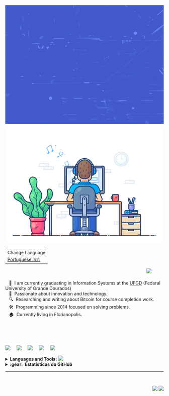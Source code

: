 <div align="center">
   <img src="https://github.com/leokazuyukinagatani/leokazuyukinagatani/blob/main/images/hello-coders.gif" href="https://github.com/leokazuyukinagatani" alt="Hello Coders" width="550"/>
   <br> 
   <img src="https://github.com/leokazuyukinagatani/leokazuyukinagatani/blob/main/images/dev-working_rounded.gif" href="https://github.com/leokazuyukinagatani" alt="Coding" width="550"/>
   <br> 
</div>

<table align="right">
   <tr><td>Change Language</td></tr>
   <tr><td><a href="README_pt.md">Portuguese 🇧🇷 </a></td></tr>
</table>

#
<img src="https://media.giphy.com/media/VgCDAzcKvsR6OM0uWg/giphy.gif" width="55" align="right">
<img src="https://github.com/leokazuyukinagatani/leokazuyukinagatani/blob/main/images/about-me.gif" width="150">

&nbsp;&nbsp;&nbsp;🚀 &nbsp;I am currently graduating in Information Systems at the [UFGD](https://portal.ufgd.edu.br/cursos/sistemas_informacao/index) (Federal University of Grande Dourados) \
&nbsp;&nbsp;&nbsp;🌱 &nbsp;Passionate about innovation and technology.\
&nbsp;&nbsp;&nbsp;🔍 &nbsp;Researching and writing about Bitcoin for course completion work.\
&nbsp;&nbsp;&nbsp;🛠 &nbsp;Programming since 2014 focused on solving problems.\
&nbsp;&nbsp;&nbsp;🏠 &nbsp;Currently living in Florianopolis.

#
<img src="https://github.com/leokazuyukinagatani/leokazuyukinagatani/blob/main/images/connect-with-me.gif" width="275">


<p align="left">
    <a href="mailto:leokazuyukinagatani@gmail.com?subject=Olá%20Kazuyuki%20Nagatani"><img src="https://img.shields.io/badge/gmail-%23D14836.svg?&style=for-the-badge&logo=gmail&logoColor=white" /></a>&nbsp;&nbsp;&nbsp;&nbsp;
    <a href="https://www.facebook.com/leokazuyuki.nagatani"><img src="https://img.shields.io/badge/facebook-%233B5998.svg?&style=for-the-badge&logo=facebook&logoColor=white" /></a>&nbsp;&nbsp;&nbsp;&nbsp;
    <a href="https://www.linkedin.com/in/leo-kazuyuki-nagatani-637780165"><img src="https://img.shields.io/badge/linkedin-%230077B5.svg?&style=for-the-badge&logo=linkedin&logoColor=white" /></a>&nbsp;&nbsp;&nbsp;&nbsp;
    <a href="https://www.freecodecamp.org/leokazuyukinagatani"><img src="https://img.shields.io/badge/free%20code%20camp-27273D?style=for-the-badge&logo=freecodecamp&logoColor=white" /></a>&nbsp;&nbsp;&nbsp;&nbsp;
    <a href="https://app.rocketseat.com.br/me/leo-kazuyuki-nagatani-1567323289"><img src="https://img.shields.io/badge/rocketseat-8257e5?style=for-the-badge&logoColor=white" /></a>
</p>

<details>
  <summary><b>Languages and Tools: <img src="https://media.giphy.com/media/WUlplcMpOCEmTGBtBW/giphy.gif" width="30"></b></summary>
  <br/>
<p align="left">
  <a href="https://developer.mozilla.org/pt-BR/docs/Web/HTML" target="_blank"> <img src="https://www.vectorlogo.zone/logos/w3_html5/w3_html5-icon.svg" alt="html" height="50"/> </a>
  <a href="https://developer.mozilla.org/pt-BR/docs/Web/CSS" target="_blank"> <img src="https://www.vectorlogo.zone/logos/w3_css/w3_css-icon.svg" alt="css" height="50"/> </a>
  <a href="https://developer.mozilla.org/pt-BR/docs/Web/javascript" target="_blank"> <img src="https://www.vectorlogo.zone/logos/javascript/javascript-icon.svg" alt="javascript" height="50"/> </a>


  <a href="https://developer.mozilla.org/pt-BR/docs/Web/javascript" target="_blank"> <img src="https://www.vectorlogo.zone/logos/mysql/mysql-icon.svg" alt="javascript" height="50"/> </a>
  <a href="https://developer.mozilla.org/pt-BR/docs/Web/javascript" target="_blank"> <img src="https://www.vectorlogo.zone/logos/firebase/firebase-icon.svg" alt="javascript" height="50"/> </a>
  <a href="https://developer.mozilla.org/pt-BR/docs/Web/javascript" target="_blank"> <img src="https://www.vectorlogo.zone/logos/reactjs/reactjs-icon.svg" alt="javascript" height="50"/> </a>
  <a href="https://developer.mozilla.org/pt-BR/docs/Web/javascript" target="_blank"> <img src="https://www.vectorlogo.zone/logos/getbootstrap/getbootstrap-icon.svg" alt="javascript" height="50"/> </a>
  <a href="https://developer.mozilla.org/pt-BR/docs/Web/javascript" target="_blank"> <img src="https://www.vectorlogo.zone/logos/typescriptlang/typescriptlang-icon.svg" alt="javascript" height="50"/> </a>
  <a href="https://developer.mozilla.org/pt-BR/docs/Web/javascript" target="_blank"> <img src="https://www.vectorlogo.zone/logos/vuejs/vuejs-icon.svg" alt="javascript" height="50"/> </a>
  <a href="https://developer.mozilla.org/pt-BR/docs/Web/javascript" target="_blank"> <img src="https://www.vectorlogo.zone/logos/meteor/meteor-icon.svg" alt="javascript" height="50"/> </a>
  <a href="https://developer.mozilla.org/pt-BR/docs/Web/javascript" target="_blank"> <img src="https://www.vectorlogo.zone/logos/expoio/expoio-icon.svg" alt="javascript" height="50"/> </a>
  <a href="https://developer.mozilla.org/pt-BR/docs/Web/javascript" target="_blank"> <img src="https://www.vectorlogo.zone/logos/java/java-icon.svg" alt="javascript" height="50"/> </a>
  <a href="https://developer.mozilla.org/pt-BR/docs/Web/javascript" target="_blank"> <img src="https://www.vectorlogo.zone/logos/python/python-icon.svg" alt="javascript" height="50"/> </a>
  <a href="https://developer.mozilla.org/pt-BR/docs/Web/javascript" target="_blank"> <img src="https://www.vectorlogo.zone/logos/nodejs/nodejs-icon.svg" alt="javascript" height="50"/> </a>
  <a href="https://developer.mozilla.org/pt-BR/docs/Web/javascript" target="_blank"> <img src="https://www.vectorlogo.zone/logos/sass-lang/sass-lang-icon.svg" alt="javascript" height="50"/> </a>


  <a href="https://www.figma.com/" target="_blank"> <img src="https://www.vectorlogo.zone/logos/figma/figma-icon.svg" alt="figma" height="50"/> </a>
  <a href="https://git-scm.com/" target="_blank"> <img src="https://www.vectorlogo.zone/logos/git-scm/git-scm-icon.svg" alt="git" height="50"/> </a> 
  <a href="https://www.mongodb.com/pt-br" target="_blank"><img src="https://www.vectorlogo.zone/logos/mongodb/mongodb-icon.svg" alt="mongodb" height="50" /> </a>

</details>



<details>
  <summary><b>:gear: &nbsp;Estatisticas do GitHub</b></summary>
  <br/>
    <p align="center">
        <img height="137px" src="https://github-readme-streak-stats.herokuapp.com/?user=leokazuyukinagatani" />
    </p>
    <p align="center">
        <img height="137px" src="https://github-readme-stats.vercel.app/api?username=leokazuyukinagatani" /> <img height="137px" src="https://github-readme-stats.vercel.app/api/top-langs/?username=leokazuyukinagatani" />
    </p>
</details>

<hr/>
<br/>

<p align="right">
   <img src="https://komarev.com/ghpvc/?username=leokazuyukinagatani&style=plastic&label=Views"/>
   <img src="https://badges.pufler.dev/visits/leokazuyukinagatani/leokazuyukinagatani?color=black&logo=github"/>
</p>


